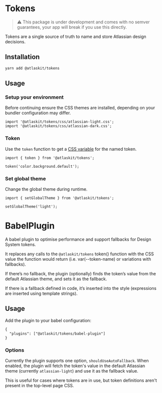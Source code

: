 # Tokens

> ⚠️ This package is under development and comes with no semver guarantees,
> your app will break if you use this directly.

Tokens are a single source of truth to name and store Atlassian design decisions.

## Installation

```sh
yarn add @atlaskit/tokens
```

## Usage

### Setup your environment

Before continuing ensure the CSS themes are installed,
depending on your bundler configuration may differ.

```tsx
import '@atlaskit/tokens/css/atlassian-light.css';
import '@atlaskit/tokens/css/atlassian-dark.css';
```

### Token

Use the `token` function to get a [CSS variable](https://developer.mozilla.org/en-US/docs/Web/CSS/Using_CSS_custom_properties) for the named token.

```tsx
import { token } from '@atlaskit/tokens';

token('color.background.default');
```

### Set global theme

Change the global theme during runtime.

```tsx
import { setGlobalTheme } from '@atlaskit/tokens';

setGlobalTheme('light');
```

# BabelPlugin

A babel plugin to optimise performance and support fallbacks for Design System tokens.

It replaces any calls to the `@atlaskit/tokens` token() function with the CSS value the function would return (i.e. var(--token-name) or
variations with fallbacks).

If there’s no fallback, the plugin (optionally) finds the token’s value from the default Atlassian theme, and sets it as the fallback.

If there is a fallback defined in code, it’s inserted into the style (expressions are inserted using template strings).

## Usage

Add the plugin to your babel configuration:

```
{
  "plugins": ["@atlaskit/tokens/babel-plugin"]
}
```

### Options

Currently the plugin supports one option, `shouldUseAutoFallback`. When enabled, the plugin will fetch the token's value in the default
Atlassian theme (currently `atlassian-light`) and use it as the fallback value. 

This is useful for cases where tokens are in use, but token definitions aren't present in the top-level page CSS.
